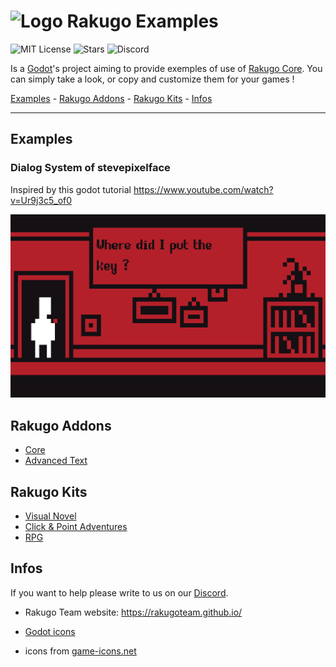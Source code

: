 # ![Logo](WindowIcon.png) Rakugo Examples
![MIT License](https://img.shields.io/github/license/rakugoteam/RakuDialogueUI)
![Stars](https://img.shields.io/github/stars/rakugoteam/RakuDialogueUI)
![Discord](https://img.shields.io/discord/484604562183815169?label=Rakugo&logo=discord&style=social)

Is a [Godot](https://godotengine.org)'s project aiming to provide exemples of use of [Rakugo Core](https://github.com/rakugoteam/Rakugo). You can simply take a look, or copy and customize them for your games !

[Examples](#Examples) -
[Rakugo Addons](#Rakugo-Addons) -
[Rakugo Kits](#Rakugo-Kits) -
[Infos](#Infos)

---

## Examples

### Dialog System of stevepixelface

Inspired by this godot tutorial https://www.youtube.com/watch?v=Ur9j3c5_of0

![stevepixeface_dialog_system](Examples/stevepixelface_dialog_system/stevepixelface_dialog_system.png)

## Rakugo Addons
- [Core](https://github.com/rakugoteam/Rakugo)
- [Advanced Text](https://github.com/rakugoteam/AdvancedText)

## Rakugo Kits
- [Visual Novel](https://github.com/rakugoteam/VisualNovelKit)
- [Click & Point Adventures](https://github.com/rakugoteam/Adventure)
- [RPG](https://github.com/rakugoteam/rakugo-open-rpg)

## Infos

If you want to help please write to us on our [Discord](https://discord.gg/K9gvjdg).

- Rakugo Team website: https://rakugoteam.github.io/

- [Godot icons](https://github.com/godotengine/godot-design/tree/master/engine/icons/optimized)

- icons from [game-icons.net](https://game-icons.net)
